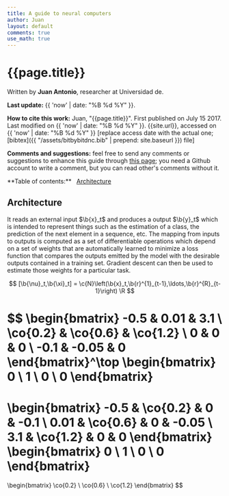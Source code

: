```yaml
---
title: A guide to neural computers
author: Juan
layout: default
comments: true
use_math: true
---
```


# {{page.title}}

Written by **Juan Antonio**, researcher at Universidad de.

**Last update:** {{ 'now' | date: "%B %d %Y" }}.

**How to cite this work:** Juan, "{{page.title}}". First published on July 15 2017. Last modified  on {{ 'now' | date: "%B %d %Y" }}. {{site.url}}, accessed on {{ 'now' | date: "%B %d %Y" }} [replace access date with the actual one; [bibtex]({{ "/assets/bitbybitdnc.bib" | prepend: site.baseurl }}) file]

**Comments and suggestions:** feel free to send any comments or suggestions to enhance this guide through [this page](http://github.com); you need a Github account to write a comment, but you can read other's comments without it.

<div id="index" markdown="1">
**Table of contents:** &nbsp;
<a class="label label-blue1" href="#architecture">Architecture</a>
</div>

<div style="display:none">
$$
\newcommand{\R}{\mathbb{R}}
\newcommand{\N}{\mathbb{N}}
\newcommand{\Z}{\mathbb{Z}}
\newcommand{\b}[1]{\boldsymbol{#1}}
\newcommand{\r}[1]{\mathrm{#1}}
\newcommand{\c}[1]{\mathcal{#1}}
$$
</div>


## Architecture

It reads an external input $\b{x}_t$ and produces a output $\b{y}_t$ which is intended to represent things such as the estimation of a class, the prediction of the next element in a sequence, etc. The mapping from inputs to outputs is computed as a set of differentiable operations which depend on a set of weights that are automatically learned to minimize a loss function that compares the outputs emitted by the model with the desirable outputs contained in a training set. Gradient descent can then be used to estimate those weights for a particular task.

$$
[\b{\nu}_t,\b{\xi}_t] = \c{N}\left(\b{x}_t,\b{r}^{1}_{t-1},\ldots,\b{r}^{R}_{t-1}\right) \R
$$


$$
\begin{bmatrix}
-0.5 & 0.01 & 3.1 \\
\co{0.2} & \co{0.6} & \co{1.2} \\
0 & 0 & 0 \\
-0.1 & -0.05 & 0
\end{bmatrix}^\top
\begin{bmatrix}
0 \\
1 \\
0 \\
0
\end{bmatrix}
=
\begin{bmatrix}
-0.5 & \co{0.2} & 0 & -0.1 \\
0.01 & \co{0.6} & 0 & -0.05 \\
3.1 & \co{1.2} & 0 & 0
\end{bmatrix}
\begin{bmatrix}
0 \\
1 \\
0 \\
0
\end{bmatrix}
=
\begin{bmatrix}
\co{0.2} \\
\co{0.6} \\
\co{1.2}
\end{bmatrix}
$$
